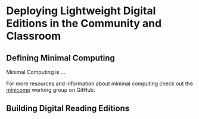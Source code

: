 # Deploying Lightweight Digital Editions in the Community and Classroom 

## Defining Minimal Computing
Minimal Computing is ...


For more resources and information about minimal computing check out the [minicomp](http://go-dh.github.io/mincomp/)
working group on GitHub.

## Building Digital Reading Editions 
